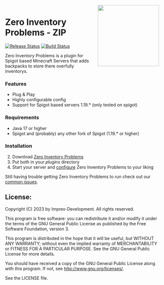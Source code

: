 <img align="right" src="https://user-images.githubusercontent.com/13753840/213946932-635d40a3-a278-427c-9e9c-245a89ed12a9.png" height="200" width="200">

# Zero Inventory Problems - ZIP
[![Release Status](https://github.com/Imprex-Development/zero-inventory-problems/workflows/Releases/badge.svg)](https://github.com/Imprex-Development/zero-inventory-problems/releases/latest) [![Build Status](https://github.com/Imprex-Development/zero-inventory-problems/workflows/Build/badge.svg)](https://github.com/Imprex-Development/zero-inventory-problems/actions?query=workflow%3ABuild)

Zero Inventory Problems is a plugin for Spigot based Minecraft Servers that adds backpacks to store there overfully inventorys.

### Features
* Plug & Play
* Highly configurable config
* Support for Spigot based servers 1.19.* (only tested on spigot)

### Requirements
- Java 17 or higher
- Spigot and (probably) any other fork of Spigot (1.19.* or higher)

### Installation
2. Download [Zero Inventory Problems](https://github.com/Imprex-Development/zero-inventory-problems/releases)
3. Put both in your *plugins* directory
4. Start your server and [configure](https://github.com/Imprex-Development/zero-inventory-problems/wiki/Config) Zero Inventory Problems to your liking

Still having trouble getting Zero Inventory Problems to run check out our [common issues](https://github.com/Imprex-Development/zero-inventory-problems/wiki/Common-Issues).

## License:

Copyright (C) 2023 by Imprex-Development. All rights reserved.

This program is free software: you can redistribute it and/or modify
it under the terms of the GNU General Public License as published by
the Free Software Foundation,  version 3.

This program is distributed in the hope that it will be useful,
but WITHOUT ANY WARRANTY; without even the implied warranty of
MERCHANTABILITY or FITNESS FOR A PARTICULAR PURPOSE.  See the
GNU General Public License for more details.

You should have received a copy of the GNU General Public License
along with this program. If not, see <http://www.gnu.org/licenses/>.

See the LICENSE file.